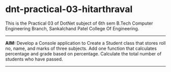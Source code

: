 # dnt-practical-03-hitarthraval
This is the Practical 03 of DotNet subject of 6th sem B.Tech Computer Engineering Branch, Sankalchand Patel College Of Engineering.
<hr>
<b>AIM: </b> Develop a Console application to Create a Student class that stores roll no, name, and marks of three subjects. Add one function that calculates percentage and grade based on percentage. Calculate the total number of students who have passed.
<br>
<hr>
